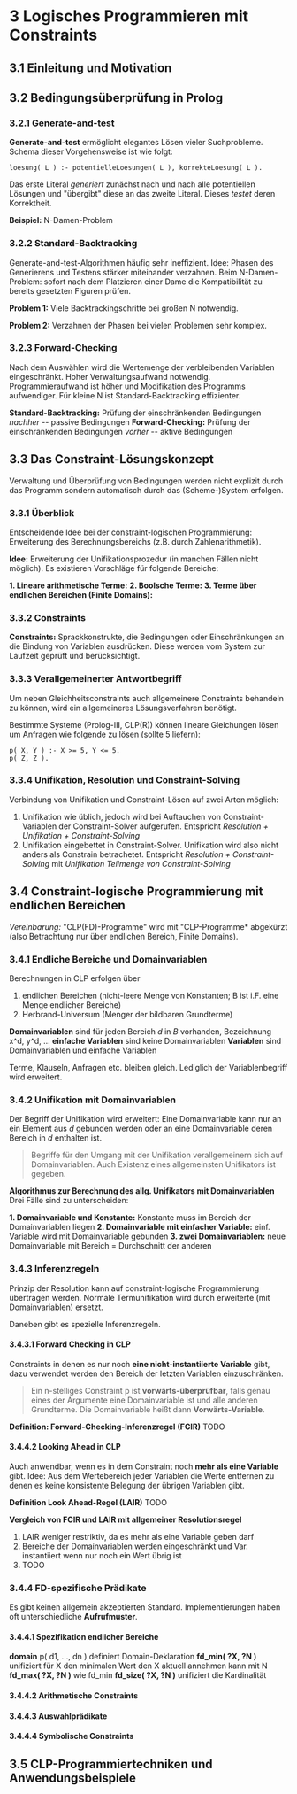 # 3 Logisches Programmieren mit Constraints
## 3.1 Einleitung und Motivation
## 3.2 Bedingungsüberprüfung in Prolog
### 3.2.1 Generate-and-test
**Generate-and-test** ermöglicht elegantes Lösen vieler Suchprobleme. Schema dieser Vorgehensweise ist wie folgt:
	
	loesung( L ) :- potentielleLoesungen( L ), korrekteLoesung( L ).

Das erste Literal *generiert* zunächst nach und nach alle potentiellen Lösungen und "übergibt" diese an das zweite Literal. Dieses *testet* deren Korrektheit.

**Beispiel:** N-Damen-Problem

### 3.2.2 Standard-Backtracking
Generate-and-test-Algorithmen häufig sehr ineffizient. Idee: Phasen des Generierens und Testens stärker miteinander verzahnen. Beim N-Damen-Problem: sofort nach dem Platzieren einer Dame die Kompatibilität zu bereits gesetzten Figuren prüfen.

**Problem 1:** Viele Backtrackingschritte bei großen N notwendig.

**Problem 2:** Verzahnen der Phasen bei vielen Problemen sehr komplex.

### 3.2.3 Forward-Checking
Nach dem Auswählen wird die Wertemenge der verbleibenden Variablen eingeschränkt. Hoher Verwaltungsaufwand notwendig. Programmieraufwand ist höher und Modifikation des Programms aufwendiger. Für kleine N ist Standard-Backtracking effizienter.

**Standard-Backtracking:** Prüfung der einschränkenden Bedingungen *nachher* -- passive Bedingungen
**Forward-Checking:** Prüfung der einschränkenden Bedingungen *vorher* -- aktive Bedingungen

## 3.3 Das Constraint-Lösungskonzept
Verwaltung und Überprüfung von Bedingungen werden nicht explizit durch das Programm sondern automatisch durch das (Scheme-)System erfolgen.

### 3.3.1 Überblick
Entscheidende Idee bei der constraint-logischen Programmierung: Erweiterung des Berechnungsbereichs (z.B. durch Zahlenarithmetik).

**Idee:** Erweiterung der Unifikationsprozedur (in manchen Fällen nicht möglich). Es existieren Vorschläge für folgende Bereiche:

**1. Lineare arithmetische Terme:**
**2. Boolsche Terme:**
**3. Terme über endlichen Bereichen (Finite Domains):**

### 3.3.2 Constraints
**Constraints:** Sprackkonstrukte, die Bedingungen oder Einschränkungen an die Bindung von Variablen ausdrücken. Diese werden vom System zur Laufzeit geprüft und berücksichtigt.

### 3.3.3 Verallgemeinerter Antwortbegriff
Um neben Gleichheitsconstraints auch allgemeinere Constraints behandeln zu können, wird ein allgemeineres Lösungsverfahren benötigt.

Bestimmte Systeme (Prolog-III, CLP(R)) können lineare Gleichungen lösen um Anfragen wie folgende zu lösen (sollte 5 liefern):

	p( X, Y ) :- X >= 5, Y <= 5.
	p( Z, Z ).

### 3.3.4 Unifikation, Resolution und Constraint-Solving
Verbindung von Unifikation und Constraint-Lösen auf zwei Arten möglich:

1. Unifikation wie üblich, jedoch wird bei Auftauchen von Constraint-Variablen der Constraint-Solver aufgerufen. Entspricht *Resolution + Unifikation + Constraint-Solving*
2. Unifikation eingebettet in Constraint-Solver. Unifikation wird also nicht anders als Constrain betrachetet. Entspricht *Resolution + Constraint-Solving* mit *Unifikation Teilmenge von Constraint-Solving*

## 3.4 Constraint-logische Programmierung mit endlichen Bereichen
*Vereinbarung:* "CLP(FD)-Programme" wird mit "CLP-Programme* abgekürzt (also Betrachtung nur über endlichen Bereich, Finite Domains).

### 3.4.1 Endliche Bereiche und Domainvariablen
Berechnungen in CLP erfolgen über

1. endlichen Bereichen (nicht-leere Menge von Konstanten; B ist i.F. eine Menge endlicher Bereiche)
2. Herbrand-Universum (Menger der bildbaren Grundterme)

**Domainvariablen** sind für jeden Bereich *d* in *B* vorhanden, Bezeichnung x^d, y^d, ...
**einfache Variablen** sind keine Domainvariablen
**Variablen** sind Domainvariablen und einfache Variablen

Terme, Klauseln, Anfragen etc. bleiben gleich. Lediglich der Variablenbegriff wird erweitert.

### 3.4.2 Unifikation mit Domainvariablen
Der Begriff der Unifikation wird erweitert: Eine Domainvariable kann nur an ein Element aus *d* gebunden werden oder an eine Domainvariable deren Bereich in *d* enthalten ist.

> Begriffe für den Umgang mit der Unifikation verallgemeinern sich auf Domainvariablen. Auch Existenz eines allgemeinsten Unifikators ist gegeben.

**Algorithmus zur Berechnung des allg. Unifikators mit Domainvariablen**
Drei Fälle sind zu unterscheiden:

**1. Domainvariable und Konstante:** Konstante muss im Bereich der Domainvariablen liegen
**2. Domainvariable mit einfacher Variable:** einf. Variable wird mit Domainvariable gebunden
**3. zwei Domainvariablen:** neue Domainvariable mit Bereich = Durchschnitt der anderen

### 3.4.3 Inferenzregeln
Prinzip der Resolution kann auf constraint-logische Programmierung übertragen werden. Normale Termunifikation wird durch erweiterte (mit Domainvariablen) ersetzt.

Daneben gibt es spezielle Inferenzregeln.

#### 3.4.3.1 Forward Checking in CLP
Constraints in denen es nur noch **eine nicht-instantiierte Variable** gibt, dazu verwendet werden den Bereich der letzten Variablen einzuschränken.

> Ein n-stelliges Constraint p ist **vorwärts-überprüfbar**, falls genau eines der Argumente eine Domainvariable ist und alle anderen Grundterme. Die Domainvariable heißt dann **Vorwärts-Variable**.

**Definition: Forward-Checking-Inferenzregel (FCIR)** TODO

#### 3.4.4.2 Looking Ahead in CLP
Auch anwendbar, wenn es in dem Constraint noch **mehr als eine Variable** gibt. Idee: Aus dem Wertebereich jeder Variablen die Werte entfernen zu denen es keine konsistente Belegung der übrigen Variablen gibt.

**Definition Look Ahead-Regel (LAIR)** TODO

**Vergleich von FCIR und LAIR mit allgemeiner Resolutionsregel**

1. LAIR weniger restriktiv, da es mehr als eine Variable geben darf
2. Bereiche der Domainvariablen werden eingeschränkt und Var. instantiiert wenn nur noch ein Wert übrig ist
3. TODO

### 3.4.4 FD-spezifische Prädikate
Es gibt keinen allgemein akzeptierten Standard. Implementierungen haben oft unterschiedliche **Aufrufmuster**.

#### 3.4.4.1 Spezifikation endlicher Bereiche
**domain** p( d1, ..., dn ) definiert Domain-Deklaration
**fd_min( ?X, ?N )** unifiziert für X den minimalen Wert den X aktuell annehmen kann mit N
**fd_max( ?X, ?N )** wie fd_min
**fd_size( ?X, ?N )** unifiziert die Kardinalität 

#### 3.4.4.2 Arithmetische Constraints

#### 3.4.4.3 Auswahlprädikate

#### 3.4.4.4 Symbolische Constraints

## 3.5 CLP-Programmiertechniken und Anwendungsbeispiele
